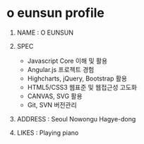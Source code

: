 o eunsun profile
==============================================

1. NAME : O EUNSUN
2. SPEC
    * Javascript Core 이해 및 활용
    * Angular.js 프로젝트 경험
    * Highcharts, jQuery, Bootstrap 활용
    * HTML5/CSS3 웹표준 및 웹접근성 고도화
    * CANVAS, SVG 활용
    * Git, SVN 버전관리

3. ADDRESS : Seoul Nowongu Hagye-dong
4. LIKES : Playing piano
